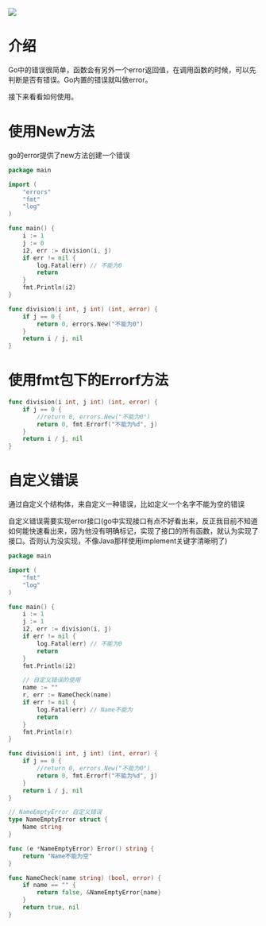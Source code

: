 ![](https://itlab1024-1256529903.cos.ap-beijing.myqcloud.com/202207281322806.png)

# 介绍

Go中的错误很简单，函数会有另外一个error返回值，在调用函数的时候，可以先判断是否有错误。Go内置的错误就叫做error。

接下来看看如何使用。

# 使用New方法

go的error提供了new方法创建一个错误

```go
package main

import (
	"errors"
	"fmt"
	"log"
)

func main() {
	i := 1
	j := 0
	i2, err := division(i, j)
	if err != nil {
		log.Fatal(err) // 不能为0
		return
	}
	fmt.Println(i2)
}

func division(i int, j int) (int, error) {
	if j == 0 {
		return 0, errors.New("不能为0")
	}
	return i / j, nil
}
```

# 使用fmt包下的Errorf方法

```go
func division(i int, j int) (int, error) {
	if j == 0 {
		//return 0, errors.New("不能为0")
		return 0, fmt.Errorf("不能为%d", j)
	}
	return i / j, nil
}
```

# 自定义错误

通过自定义个结构体，来自定义一种错误，比如定义一个名字不能为空的错误

自定义错误需要实现error接口(go中实现接口有点不好看出来，反正我目前不知道如何能快速看出来，因为他没有明确标记，实现了接口的所有函数，就认为实现了接口。否则认为没实现，不像Java那样使用implement关键字清晰明了)

```go
package main

import (
	"fmt"
	"log"
)

func main() {
	i := 1
	j := 1
	i2, err := division(i, j)
	if err != nil {
		log.Fatal(err) // 不能为0
		return
	}
	fmt.Println(i2)

	// 自定义错误的使用
	name := ""
	r, err := NameCheck(name)
	if err != nil {
		log.Fatal(err) // Name不能为
		return
	}
	fmt.Println(r)
}

func division(i int, j int) (int, error) {
	if j == 0 {
		//return 0, errors.New("不能为0")
		return 0, fmt.Errorf("不能为%d", j)
	}
	return i / j, nil
}

// NameEmptyError 自定义错误
type NameEmptyError struct {
	Name string
}

func (e *NameEmptyError) Error() string {
	return "Name不能为空"
}

func NameCheck(name string) (bool, error) {
	if name == "" {
		return false, &NameEmptyError{name}
	}
	return true, nil
}
```

